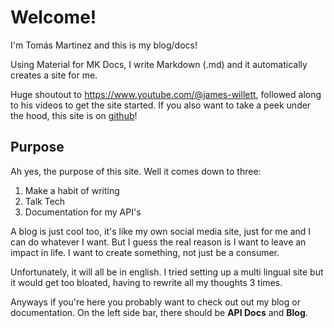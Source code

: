 # Welcome!

I'm Tomás Martinez and this is my blog/docs!

Using Material for MK Docs, I write Markdown (.md) and it automatically creates a site for me.

Huge shoutout to https://www.youtube.com/@james-willett, followed along to his videos to get the site started.
If you also want to take a peek under the hood, this site is on [github](https://github.com/shadow1363/blog.tomasmartinez.xyz)!

## Purpose

Ah yes, the purpose of this site. Well it comes down to three:

1. Make a habit of writing
2. Talk Tech
3. Documentation for my API's

A blog is just cool too, it's like my own social media site, just for me and I can do whatever I want.
But I guess the real reason is I want to leave an impact in life. I want to create something, not just be a consumer.

Unfortunately, it will all be in english. I tried setting up a multi lingual site but it would get too bloated, having to rewrite all my thoughts 3 times.

Anyways if you're here you probably want to check out out my blog or documentation.
On the left side bar, there should be **API Docs** and **Blog**.
